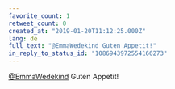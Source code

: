 ```yaml
---
favorite_count: 1
retweet_count: 0
created_at: "2019-01-20T11:12:25.000Z"
lang: de
full_text: "@EmmaWedekind Guten Appetit!"
in_reply_to_status_id: "1086943972554166273"
---
```


[@EmmaWedekind](https://twitter.com/EmmaWedekind) Guten Appetit!
